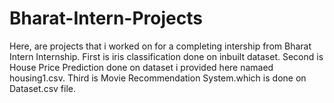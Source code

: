 # Bharat-Intern-Projects

Here, are projects that i worked on for a completing intership from Bharat Intern Internship.
First is iris classification done on inbuilt dataset.
Second is House Price Prediction done on dataset i provided here namaed housing1.csv.
Third is Movie Recommendation System.which is done on Dataset.csv file.
